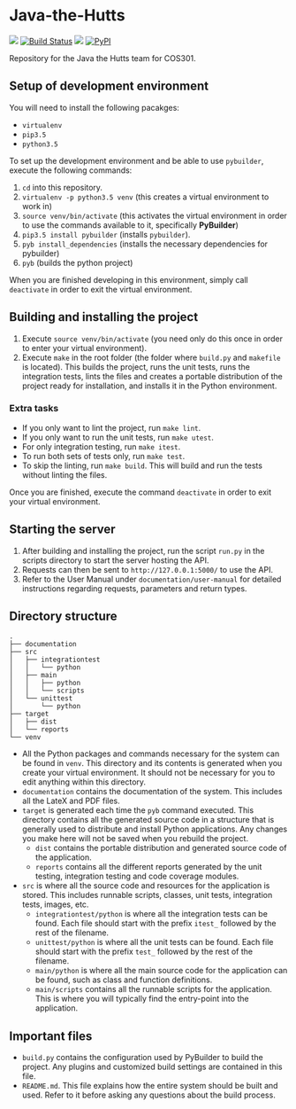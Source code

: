 # Java-the-Hutts 

<a href="https://zenhub.com"><img src="https://raw.githubusercontent.com/ZenHubIO/support/master/zenhub-badge.png"></a>
[![Build Status](https://travis-ci.org/javaTheHutts/Java-the-Hutts.svg?branch=Develop)](https://travis-ci.org/javaTheHutts/Java-the-Hutts)
![](https://reposs.herokuapp.com/?path=javaTheHutts/Java-the-Hutts&style=flat)
[![PyPI](https://img.shields.io/pypi/l/Django.svg)]()

Repository for the Java the Hutts team for COS301.

## Setup of development environment
You will need to install the following pacakges:

- `virtualenv`
- `pip3.5`
- `python3.5`

To set up the development environment and be able to use `pybuilder`, execute the following commands:

1. `cd` into this repository.
2. `virtualenv -p python3.5 venv` (this creates a virtual environment to work in)
3. `source venv/bin/activate` (this activates the virtual environment in order to use the commands available to it, specifically **PyBuilder**)
4. `pip3.5 install pybuilder` (installs `pybuilder`).
5. `pyb install_dependencies` (installs the necessary dependencies for pybuilder)
6. `pyb` (builds the python project)

When you are finished developing in this environment, simply call `deactivate` in order to exit the virtual environment.

## Building and installing the project
1. Execute `source venv/bin/activate` (you need only do this once in order to enter your virtual environment).
2. Execute `make` in the root folder (the folder where `build.py` and `makefile` is located). This builds the project, runs the unit tests, runs the integration tests, lints the files and creates a portable distribution of the project ready for installation, and installs it in the Python environment.

### Extra tasks
- If you only want to lint the project, run `make lint`.
- If you only want to run the unit tests, run `make utest`.
- For only integration testing, run `make itest`.
- To run both sets of tests only, run `make test`.
- To skip the linting, run `make build`. This will build and run the tests without linting the files.

Once you are finished, execute the command `deactivate` in order to exit your virtual environment.

## Starting the server
1. After building and installing the project, run the script `run.py` in the scripts directory to start the server hosting the API.
2. Requests can then be sent to `http://127.0.0.1:5000/` to use the API.
3. Refer to the User Manual under `documentation/user-manual` for detailed instructions regarding requests, parameters and return types.

## Directory structure
```
.
├── documentation
├── src
│   ├── integrationtest
│   │   └── python
│   ├── main
│   │   ├── python
│   │   └── scripts
│   └── unittest
│       └── python
├── target
│   ├── dist
│   └── reports
└── venv
```

- All the Python packages and commands necessary for the system can be found in `venv`. This directory and its contents is generated when you create your virtual environment. It should not be necessary for you to edit anything within this directory.
- `documentation` contains the documentation of the system. This includes all the LateX and PDF files.
- `target` is generated each time the `pyb` command executed. This directory contains all the generated source code in a structure that is generally used to distribute and install Python applications. Any changes you make here will not be saved when you rebuild the project.
    - `dist` contains the portable distribution and generated source code of the application.
    - `reports` contains all the different reports generated by the unit testing, integration testing and code coverage modules.
- `src` is where all the source code and resources for the application is stored. This includes runnable scripts, classes, unit tests, integration tests, images, etc.
    - `integrationtest/python` is where all the integration tests can be found. Each file should start with the prefix `itest_` followed by the rest of the filename.
    - `unittest/python` is where all the unit tests can be found. Each file should start with the prefix `test_` followed by the rest of the filename.
    - `main/python` is where all the main source code for the application can be found, such as class and function definitions.
    - `main/scripts` contains all the runnable scripts for the application. This is where you will typically find the entry-point into the application.

## Important files
- `build.py` contains the configuration used by PyBuilder to build the project. Any plugins and customized build settings are contained in this file.
- `README.md`. This file explains how the entire system should be built and used. Refer to it before asking any questions about the build process.

